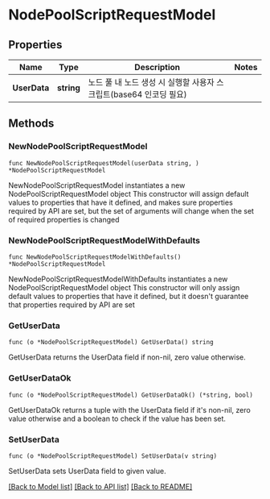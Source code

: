 # NodePoolScriptRequestModel

## Properties

Name | Type | Description | Notes
------------ | ------------- | ------------- | -------------
**UserData** | **string** | 노드 풀 내 노드 생성 시 실행할 사용자 스크립트(base64 인코딩 필요) | 

## Methods

### NewNodePoolScriptRequestModel

`func NewNodePoolScriptRequestModel(userData string, ) *NodePoolScriptRequestModel`

NewNodePoolScriptRequestModel instantiates a new NodePoolScriptRequestModel object
This constructor will assign default values to properties that have it defined,
and makes sure properties required by API are set, but the set of arguments
will change when the set of required properties is changed

### NewNodePoolScriptRequestModelWithDefaults

`func NewNodePoolScriptRequestModelWithDefaults() *NodePoolScriptRequestModel`

NewNodePoolScriptRequestModelWithDefaults instantiates a new NodePoolScriptRequestModel object
This constructor will only assign default values to properties that have it defined,
but it doesn't guarantee that properties required by API are set

### GetUserData

`func (o *NodePoolScriptRequestModel) GetUserData() string`

GetUserData returns the UserData field if non-nil, zero value otherwise.

### GetUserDataOk

`func (o *NodePoolScriptRequestModel) GetUserDataOk() (*string, bool)`

GetUserDataOk returns a tuple with the UserData field if it's non-nil, zero value otherwise
and a boolean to check if the value has been set.

### SetUserData

`func (o *NodePoolScriptRequestModel) SetUserData(v string)`

SetUserData sets UserData field to given value.



[[Back to Model list]](../README.md#documentation-for-models) [[Back to API list]](../README.md#documentation-for-api-endpoints) [[Back to README]](../README.md)


